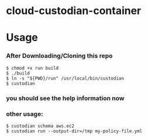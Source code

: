 # cloud-custodian-container

# Usage
### After Downloading/Cloning this repo
```
$ chmod +x run build
$ ./build
$ ln -s "${PWD}/run" /usr/local/bin/custodian
$ custodian 
```
### you should see the help information now
### other usage:
```
$ custodian schema aws.ec2
$ custodian run --output-dir=/tmp my-policy-file.yml
```
